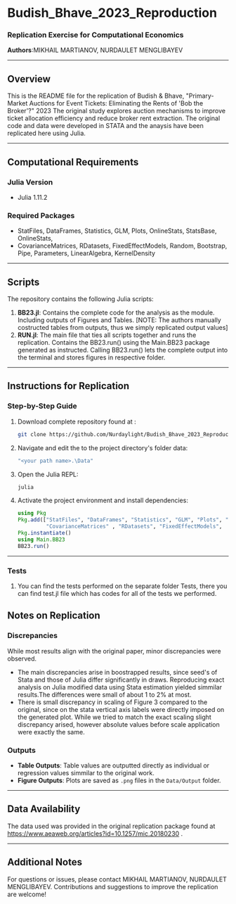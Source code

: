 # Budish_Bhave_2023_Reproduction

### Replication Exercise for Computational Economics
**Authors**:MIKHAIL MARTIANOV, NURDAULET MENGLIBAYEV

---

## Overview

This is the README file for the replication of Budish & Bhave, "Primary-Market Auctions for Event Tickets: Eliminating the Rents of 'Bob the Broker'?" 2023 The original study explores auction mechanisms to improve ticket allocation efficiency and reduce broker rent extraction. The original code and data were developed in STATA and the anaysis have been replicated here using Julia.

---

## Computational Requirements

### Julia Version
- Julia 1.11.2

### Required Packages
- StatFiles, DataFrames, Statistics, GLM,  Plots,   OnlineStats, StatsBase, OnlineStats,
- CovarianceMatrices, RDatasets, FixedEffectModels, Random, Bootstrap, Pipe, Parameters, LinearAlgebra, KernelDensity

---

## Scripts

The repository contains the following Julia scripts:

1. **BB23.jl**: Contains the complete code for the analysis as the module. Including outputs of Figures and Tables. [NOTE: The authors manually costructed tables from outputs, thus we simply replicated output values]
3. **RUN.jl**: The main file that ties all scripts together and runs the replication. Contains the BB23.run() using the Main.BB23 package generated as instructed. Calling BB23.run() lets the complete output into the terminal and stores figures in respective folder. 
---

## Instructions for Replication

### Step-by-Step Guide

1. Download complete repository found at :
   ```bash
   git clone https://github.com/Nurdaylight/Budish_Bhave_2023_Reproduction/
   ```

2. Navigate and edit the to the project directory's folder data:
   ```bash
   "<your path name>.\Data"
   ```

3. Open the Julia REPL:
   ```bash
   julia
   ```

4. Activate the project environment and install dependencies:
   ```julia
   using Pkg
   Pkg.add(["StatFiles", "DataFrames", "Statistics", "GLM", "Plots", "StatsBase",  "OnlineStats",
            "CovarianceMatrices" , "RDatasets", "FixedEffectModels",  "Random", "Bootstrap", "Pipe", "Parameters", "LinearAlgebra", "KernelDensity"])
   Pkg.instantiate()
   using Main.BB23
   BB23.run()
   
   ```
---



### Tests

1. You can find the tests performed on the separate folder Tests, there you can find test.jl file which has codes for all of the tests we performed.
   

## Notes on Replication

### Discrepancies

While most results align with the original paper, minor discrepancies were observed.

- The main discrepancies arise in boostrapped results, since seed's of Stata and those of Julia differ significantly in draws. Reproducing exact analysis on Julia modified data using Stata estimation yielded simmilar results.The differences were small of about 1 to 2% at most. 
- There is small discrepancy in scaling of Figure 3 compared to the original, since on the stata vertical axis labels were directly imposed on the generated plot. While we tried to match the exact scaling slight discrepancy arised, however absolute values before scale application were exactly the same. 

### Outputs

- **Table Outputs**: Table values are outputted directly as individual or regression values simmilar to the original work. 
- **Figure Outputs**: Plots are saved as `.png` files in the `Data/Output` folder.

---

## Data Availability

The data used was provided in the original replication package found at https://www.aeaweb.org/articles?id=10.1257/mic.20180230  . 

---


## Additional Notes

For questions or issues, please contact MIKHAIL MARTIANOV, NURDAULET MENGLIBAYEV. Contributions and suggestions to improve the replication are welcome!

